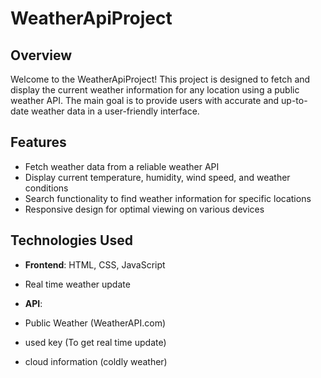 # WeatherApiProject

## Overview

Welcome to the WeatherApiProject! This project is designed to fetch and display the current weather information for any location using a public weather API. The main goal is to provide users with accurate and up-to-date weather data in a user-friendly interface.

## Features

- Fetch weather data from a reliable weather API
- Display current temperature, humidity, wind speed, and weather conditions
- Search functionality to find weather information for specific locations
- Responsive design for optimal viewing on various devices

## Technologies Used

- **Frontend**: HTML, CSS, JavaScript
- Real time weather update

- **API**:
- Public Weather (WeatherAPI.com)
- used key (To get real time update)
- cloud information (coldly weather)
